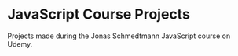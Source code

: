 # JavaScript Course Projects

Projects made during the Jonas Schmedtmann JavaScript course on Udemy.
